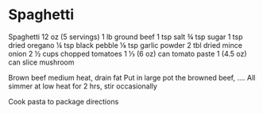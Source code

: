 # Spaghetti

Spaghetti 12 oz (5 servings)
1 lb ground beef
1 tsp salt
¾ tsp sugar
1 tsp dried oregano
¼ tsp black pebble
⅛ tsp garlic powder
2 tbl dried mince onion
2 ½ cups chopped tomatoes
1 ⅓ (6 oz) can tomato paste
1 (4.5 oz) can slice mushroom

Brown beef medium heat, drain fat
Put in large pot the browned beef, …. All simmer at low heat for 2 hrs, stir occasionally

Cook pasta to package directions
